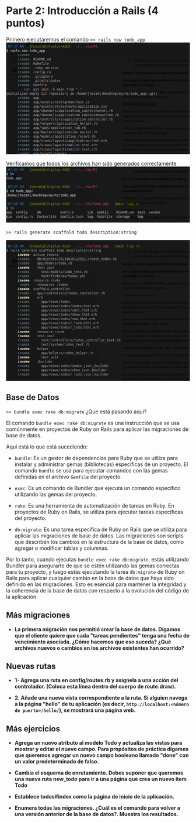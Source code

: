 # Parte 2: Introducción a Rails (4 puntos)
Primero ejecutaremos el comando `>> rails new todo_app`
![](img/1.png)

Verificamos que todos los archivos han sido generados correctamente
![](img/2.png)


`>> rails generate scaffold todo description:string`

![](img/3.png)

## Base de Datos
`>> bundle exec rake db:migrate`
¿Que está pasando aqui? 

El comando `bundle exec rake db:migrate` es una instrucción que se usa comúnmente en proyectos de Ruby on Rails para aplicar las migraciones de base de datos.

Aquí está lo que está sucediendo:

- `bundle`: Es un gestor de dependencias para Ruby que se utiliza para instalar y administrar gemas (bibliotecas) específicas de un proyecto. El comando `bundle` se usa para ejecutar comandos con las gemas definidas en el archivo `Gemfile` del proyecto.

- `exec`: Es un comando de Bundler que ejecuta un comando específico utilizando las gemas del proyecto.

- `rake`: Es una herramienta de automatización de tareas en Ruby. En proyectos de Ruby on Rails, se utiliza para ejecutar tareas específicas del proyecto.

- `db:migrate`: Es una tarea específica de Ruby on Rails que se utiliza para aplicar las migraciones de base de datos. Las migraciones son scripts que describen los cambios en la estructura de la base de datos, como agregar o modificar tablas y columnas.

Por lo tanto, cuando ejecutas `bundle exec rake db:migrate`, estás utilizando Bundler para asegurarte de que se estén utilizando las gemas correctas para tu proyecto, y luego estás ejecutando la tarea `db:migrate` de Ruby on Rails para aplicar cualquier cambio en la base de datos que haya sido definido en las migraciones. Esto es esencial para mantener la integridad y la coherencia de la base de datos con respecto a la evolución del código de la aplicación.


## Más migraciones

- **La primera migración nos permitió crear la base de datos. Digamos que el cliente quiere que cada "tareas pendientes" tenga una fecha de vencimiento asociada. ¿Cómo hacemos que eso suceda? ¿Qué archivos nuevos o cambios en los archivos existentes han ocurrido?**



## Nuevas rutas
- **1- Agrega una ruta en config/routes.rb y asígnela a una acción del controlador. (Coloca esta línea dentro del cuerpo de route.draw).**

- **2. Añade una nueva vista correspondiente a la ruta. Si alguien navega a la página "hello" de tu aplicación (es decir, `http://localhost:<número de puerto>/hello/`), se mostrará una página web.**



## Más ejercicios

- **Agrega un nuevo atributo al modelo Todo y actualiza las vistas para mostrar y editar el nuevo campo. Para propósitos de práctica digamos que queremos agregar un nuevo campo booleano llamado "done" con un valor predeterminado de falso.**

- **Cambia el esquema de enrutamiento. Debes suponer que queremos una nueva ruta new_todo para ir a una página que crea un nuevo ítem Todo**

- **Establece todos#index como la página de inicio de la aplicación.**

- **Enumera todas las migraciones. ¿Cuál es el comando para volver a una versión anterior de la base de datos?. Muestra los resultados.**
